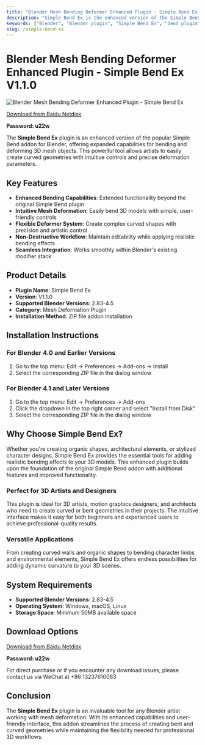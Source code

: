 ```yaml
---
title: "Blender Mesh Bending Deformer Enhanced Plugin - Simple Bend Ex V1.1.0"
description: "Simple Bend Ex is the enhanced version of the Simple Bend plugin that allows you to easily bend 3D models with flexible deformation controls. This powerful addon enables artists to create curved and bent mesh geometries with precision and ease."
keywords: ["Blender", "Blender plugin", "Simple Bend Ex", "bend plugin", "mesh deformation", "3D modeling", "Blender addon", "deformer", "curved mesh", "bending tool", "3D animation", "geometry manipulation"]
slug: /simple-bend-ex
---
```


# Blender Mesh Bending Deformer Enhanced Plugin - Simple Bend Ex V1.1.0

![Blender Mesh Bending Deformer Enhanced Plugin - Simple Bend Ex](https://www.gfxcamp.com/wp-content/uploads/2025/08/Simple-Bend-Ex.jpg)

[Download from Baidu Netdisk](https://pan.baidu.com/s/1g5d0BBUsMWzczu6uqbb0hA?pwd=u22w)

**Password: u22w**

The **Simple Bend Ex** plugin is an enhanced version of the popular Simple Bend addon for Blender, offering expanded capabilities for bending and deforming 3D mesh objects. This powerful tool allows artists to easily create curved geometries with intuitive controls and precise deformation parameters.

## Key Features

- **Enhanced Bending Capabilities**: Extended functionality beyond the original Simple Bend plugin
- **Intuitive Mesh Deformation**: Easily bend 3D models with simple, user-friendly controls
- **Flexible Deformer System**: Create complex curved shapes with precision and artistic control
- **Non-Destructive Workflow**: Maintain editability while applying realistic bending effects
- **Seamless Integration**: Works smoothly within Blender's existing modifier stack

## Product Details

- **Plugin Name**: Simple Bend Ex
- **Version**: V1.1.0
- **Supported Blender Versions**: 2.83-4.5
- **Category**: Mesh Deformation Plugin
- **Installation Method**: ZIP file addon installation

## Installation Instructions

### For Blender 4.0 and Earlier Versions
1. Go to the top menu: Edit → Preferences → Add-ons → Install
2. Select the corresponding ZIP file in the dialog window

### For Blender 4.1 and Later Versions
1. Go to the top menu: Edit → Preferences → Add-ons
2. Click the dropdown in the top right corner and select "Install from Disk"
3. Select the corresponding ZIP file in the dialog window

## Why Choose Simple Bend Ex?

Whether you're creating organic shapes, architectural elements, or stylized character designs, Simple Bend Ex provides the essential tools for adding realistic bending effects to your 3D models. This enhanced plugin builds upon the foundation of the original Simple Bend addon with additional features and improved functionality.

### Perfect for 3D Artists and Designers

This plugin is ideal for 3D artists, motion graphics designers, and architects who need to create curved or bent geometries in their projects. The intuitive interface makes it easy for both beginners and experienced users to achieve professional-quality results.

### Versatile Applications

From creating curved walls and organic shapes to bending character limbs and environmental elements, Simple Bend Ex offers endless possibilities for adding dynamic curvature to your 3D scenes.

## System Requirements

- **Supported Blender Versions**: 2.83-4.5
- **Operating System**: Windows, macOS, Linux
- **Storage Space**: Minimum 50MB available space

## Download Options

[Download from Baidu Netdisk](https://pan.baidu.com/s/1g5d0BBUsMWzczu6uqbb0hA?pwd=u22w)

**Password: u22w**

For direct purchase or if you encounter any download issues, please contact us via WeChat at +86 13237610083

## Conclusion

The **Simple Bend Ex** plugin is an invaluable tool for any Blender artist working with mesh deformation. With its enhanced capabilities and user-friendly interface, this addon streamlines the process of creating bent and curved geometries while maintaining the flexibility needed for professional 3D workflows.